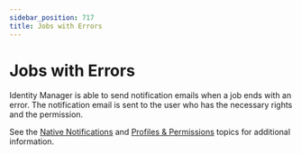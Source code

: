 ```yaml
---
sidebar_position: 717
title: Jobs with Errors
---
```


# Jobs with Errors

Identity Manager is able to send notification emails when a job ends with an error. The notification email is sent to the user who has the necessary rights and the permission.

See the [Native Notifications](../index "Native Notifications") and [Profiles & Permissions](../../../profiles-permissions/index "Profiles & Permissions") topics for additional information.